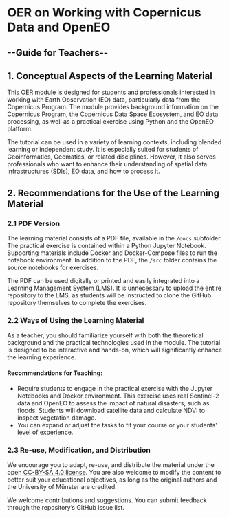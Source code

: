 
# OER on Working with Copernicus Data and OpenEO

## --**Guide for Teachers**--

## 1. Conceptual Aspects of the Learning Material

This OER module is designed for students and professionals interested in working with Earth Observation (EO) data, particularly data from the Copernicus Program. The module provides background information on the Copernicus Program, the Copernicus Data Space Ecosystem, and EO data processing, as well as a practical exercise using Python and the OpenEO platform. 

The tutorial can be used in a variety of learning contexts, including blended learning or independent study. It is especially suited for students of Geoinformatics, Geomatics, or related disciplines. However, it also serves professionals who want to enhance their understanding of spatial data infrastructures (SDIs), EO data, and how to process it.

## 2. Recommendations for the Use of the Learning Material

### 2.1 PDF Version

The learning material consists of a PDF file, available in the `/docs` subfolder. The practical exercise is contained within a Python Jupyter Notebook. Supporting materials include Docker and Docker-Compose files to run the notebook environment. In addition to the PDF, the `/src` folder contains the source notebooks for exercises.

The PDF can be used digitally or printed and easily integrated into a Learning Management System (LMS). It is unnecessary to upload the entire repository to the LMS, as students will be instructed to clone the GitHub repository themselves to complete the exercises.

### 2.2 Ways of Using the Learning Material

As a teacher, you should familiarize yourself with both the theoretical background and the practical technologies used in the module. The tutorial is designed to be interactive and hands-on, which will significantly enhance the learning experience.

#### Recommendations for Teaching:

- Require students to engage in the practical exercise with the Jupyter Notebooks and Docker environment. This exercise uses real Sentinel-2 data and OpenEO to assess the impact of natural disasters, such as floods. Students will download satellite data and calculate NDVI to inspect vegetation damage.
- You can expand or adjust the tasks to fit your course or your students' level of experience.

### 2.3 Re-use, Modification, and Distribution

We encourage you to adapt, re-use, and distribute the material under the open [CC-BY-SA 4.0 license](https://creativecommons.org/licenses/by-sa/4.0/legalcode). You are also welcome to modify the content to better suit your educational objectives, as long as the original authors and the University of Münster are credited.

We welcome contributions and suggestions. You can submit feedback through the repository’s GitHub issue list.
